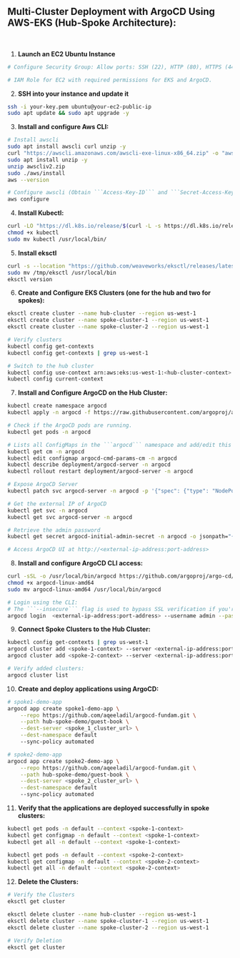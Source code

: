## Multi-Cluster Deployment with ArgoCD Using AWS-EKS (Hub-Spoke Architecture):
<br>

1. **Launch an EC2 Ubuntu Instance**
```bash
# Configure Security Group: Allow ports: SSH (22), HTTP (80), HTTPS (443), 8080 for ArgoCD, Custom TCP Rule (30000–32767) for NodePort services.

# IAM Role for EC2 with required permissions for EKS and ArgoCD.
```
    
2. **SSH into your instance and update it**
```bash
ssh -i your-key.pem ubuntu@your-ec2-public-ip
sudo apt update && sudo apt upgrade -y
```

3. **Install and configure Aws CLI:**
```bash
# Install awscli
sudo apt install awscli curl unzip -y
curl "https://awscli.amazonaws.com/awscli-exe-linux-x86_64.zip" -o "awscliv2.zip"
sudo apt install unzip -y
unzip awscliv2.zip
sudo ./aws/install
aws --version

# Configure awscli (Obtain ```Access-Key-ID``` and ```Secret-Access-Key``` from the AWS Management Console).
aws configure
```

4. **Install Kubectl:**
```bash
curl -LO "https://dl.k8s.io/release/$(curl -L -s https://dl.k8s.io/release/stable.txt)/bin/linux/amd64/kubectl"
chmod +x kubectl
sudo mv kubectl /usr/local/bin/
```

5. **Install eksctl**
```bash
curl -s --location "https://github.com/weaveworks/eksctl/releases/latest/download/eksctl_Linux_amd64.tar.gz" | tar xz -C /tmp
sudo mv /tmp/eksctl /usr/local/bin
eksctl version
```

6. **Create and Configure EKS Clusters (one for the hub and two for spokes):**
```bash
eksctl create cluster --name hub-cluster --region us-west-1
eksctl create cluster --name spoke-cluster-1 --region us-west-1
eksctl create cluster --name spoke-cluster-2 --region us-west-1

# Verify clusters
kubectl config get-contexts
kubectl config get-contexts | grep us-west-1

# Switch to the hub cluster
kubectl config use-context arn:aws:eks:us-west-1:<hub-cluster-context>
kubectl config current-context 
```

7. **Install and Configure ArgoCD on the Hub Cluster:**
```bash
kubectl create namespace argocd
kubectl apply -n argocd -f https://raw.githubusercontent.com/argoproj/argo-cd/stable/manifests/install.yaml

# Check if the ArgoCD pods are running.
kubectl get pods -n argocd

# Lists all ConfigMaps in the ```argocd``` namespace and add/edit this (data: server.insecure: "true") in the configmap file. It disables HTTPS enforcement on the ArgoCD server.
kubectl get cm -n argocd 
kubectl edit configmap argocd-cmd-params-cm -n argocd
kubectl describe deployment/argocd-server -n argocd
kubectl rollout restart deployment/argocd-server -n argocd

# Expose ArgoCD Server
kubectl patch svc argocd-server -n argocd -p '{"spec": {"type": "NodePort"}}'

# Get the external IP of ArgoCD
kubectl get svc -n argocd
kubectl get svc argocd-server -n argocd

# Retrieve the admin password
kubectl get secret argocd-initial-admin-secret -n argocd -o jsonpath="{.data.password}" | base64 -d

# Access ArgoCD UI at http://<external-ip-address:port-address>
```

8. **Install and configure ArgoCD CLI access:**
```bash
curl -sSL -o /usr/local/bin/argocd https://github.com/argoproj/argo-cd/releases/latest/download/argocd-linux-amd64
chmod +x argocd-linux-amd64
sudo mv argocd-linux-amd64 /usr/local/bin/argocd

# Login using the CLI:
# The ```--insecure``` flag is used to bypass SSL verification if you're using a self-signed certificate or accessing it over HTTP locally.
argocd login  <external-ip-address:port-address> --username admin --password <your-password> --insecure
```

9. **Connect Spoke Clusters to the Hub Cluster:**
```bash
kubectl config get-contexts | grep us-west-1
argocd cluster add <spoke-1-context> --server <external-ip-address:port-address>
argocd cluster add <spoke-2-context> --server <external-ip-address:port-address>

# Verify added clusters:
argocd cluster list
```

10. **Create and deploy applications using ArgoCD:**
```bash
# spoke1-demo-app
argocd app create spoke1-demo-app \
    --repo https://github.com/aqeeladil/argocd-fundam.git \
    --path hub-spoke-demo/guest-book \
    --dest-server <spoke_1_cluster_url> \
    --dest-namespace default
    --sync-policy automated

# spoke2-demo-app
argocd app create spoke2-demo-app \
    --repo https://github.com/aqeeladil/argocd-fundam.git \
    --path hub-spoke-demo/guest-book \
    --dest-server <spoke_2_cluster_url> \
    --dest-namespace default
    --sync-policy automated
```

11. **Verify that the applications are deployed successfully in spoke clusters:**
```bash
kubectl get pods -n default --context <spoke-1-context>
kubectl get configmap -n default --context <spoke-1-context>
kubectl get all -n default --context <spoke-1-context>

kubectl get pods -n default --context <spoke-2-context>
kubectl get configmap -n default --context <spoke-2-context>
kubectl get all -n default --context <spoke-2-context>
```

12. **Delete the Clusters:**
```bash
# Verify the Clusters
eksctl get cluster

eksctl delete cluster --name hub-cluster --region us-west-1
eksctl delete cluster --name spoke-cluster-1 --region us-west-1
eksctl delete cluster --name spoke-cluster-2 --region us-west-1

# Verify Deletion
eksctl get cluster
```